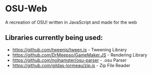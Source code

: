 # OSU-Web

A recreation of OSU! written in JavaScript and made for the web
  

## Libraries currently being used:
 - https://github.com/tweenjs/tween.js - Tweening Library
 - https://github.com/DrMeepso/GameMaker.JS - Rendering Library
 - https://github.com/nojhamster/osu-parser - .osu Parser
 - https://github.com/gildas-lormeau/zip.js - Zip File Reader
